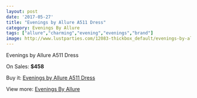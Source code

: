 ```yaml
---
layout: post
date: '2017-05-27'
title: "Evenings by Allure A511 Dress"
category: Evenings By Allure
tags: ["allure","charming","evening","evenings","brand"]
image: http://www.lustparties.com/12083-thickbox_default/evenings-by-allure-a511-dress.jpg
---
```

Evenings by Allure A511 Dress

On Sales: **$458**
<a href="https://www.lustparties.com/en/evenings-by-allure/4389-evenings-by-allure-a511-dress.html"><amp-img layout="responsive" width="600" height="600" src="//www.lustparties.com/12083-thickbox_default/evenings-by-allure-a511-dress.jpg" alt="Evenings by Allure A511 Dress 0" /></a>
<a href="https://www.lustparties.com/en/evenings-by-allure/4389-evenings-by-allure-a511-dress.html"><amp-img layout="responsive" width="600" height="600" src="//www.lustparties.com/12085-thickbox_default/evenings-by-allure-a511-dress.jpg" alt="Evenings by Allure A511 Dress 1" /></a>
<a href="https://www.lustparties.com/en/evenings-by-allure/4389-evenings-by-allure-a511-dress.html"><amp-img layout="responsive" width="600" height="600" src="//www.lustparties.com/12084-thickbox_default/evenings-by-allure-a511-dress.jpg" alt="Evenings by Allure A511 Dress 2" /></a>

Buy it: [Evenings by Allure A511 Dress](https://www.lustparties.com/en/evenings-by-allure/4389-evenings-by-allure-a511-dress.html "Evenings by Allure A511 Dress")

View more: [Evenings By Allure](https://www.lustparties.com/en/23-evenings-by-allure "Evenings By Allure")